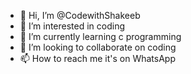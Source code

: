 - 👋 Hi, I’m @CodewithShakeeb
- 👀 I’m interested in coding
- 🌱 I’m currently learning c programming
- 💞️ I’m looking to collaborate on coding
- 📫 How to reach me it's on WhatsApp

<!---
CodewithShakeeb/CodewithShakeeb is a ✨ special ✨ repository because its `README.md` (this file) appears on your GitHub profile.
You can click the Preview link to take a look at your changes.
--->
